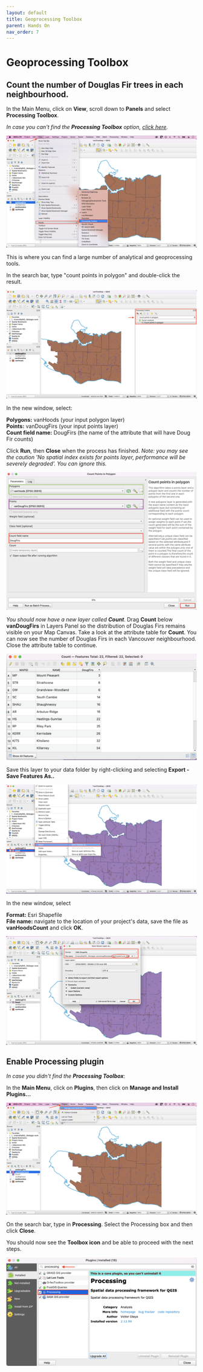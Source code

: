 ```yaml
---
layout: default
title: Geoprocessing Toolbox
parent: Hands On
nav_order: 7
---
```


# Geoprocessing Toolbox

## Count the number of Douglas Fir trees in each neighbourhood.
In the Main Menu, click on **View**, scroll down to **Panels** and select **Processing Toolbox**.

*In case you can't find the **Processing Toolbox** option, [click here](https://ubc-library-rc.github.io/gis-intro-qgis/content/geoprocessing-toolbox.html#enable-processing-plugin).*

![View Panel toolbox](view-panel-processing-toolbox_20220519.png)

This is where you can find a large number of analytical and geoprocessing tools. 

In the search bar, type "count points in polygon" and double-click the result.

![Search Processing Toolbox](count-points-in-polygon_20220519.png)

In the new window, select:

**Polygons:** vanHoods (your input polygon layer)   
**Points:** vanDougFirs (your input points layer)   
**Count field name:** DougFirs (the name of the attribute that will have Doug Fir counts)

Click **Run**, then **Close** when the process has finished. *Note: you may see the caution 'No spatial index exists for points layer, performance will be severely degraded'. You can ignore this.*

![Polygons Points and Count field name](polygons-points-countfield-name_20220519.png)

*You should now have a new layer called **Count***. Drag **Count** below **vanDougFirs** in Layers Panel so the distribution of Douglas Firs remains visible on your Map Canvas. Take a look at the attribute table for **Count**. You can now see the number of Douglas Firs in each Vancouver neighbourhood. Close the attribute table to continue. 

![Count attribute table](count-attribute-table_20220519.png)

Save this layer to your data folder by right-clicking and selecting **Export - Save Features As..**

![Save count feature](count-save-feature-as_20220519.png)

In the new window, select

**Format:** Esri Shapefile    
**File name:** navigate to the location of your project's data, save the file as **vanHoodsCount** and click **OK**. 

![vanHoodsCount data](vanHoodsCount-save-feature_20220519.png)

## Enable Processing plugin

*In case you didn't find the **Processing Toolbox***:

In the **Main Menu**, click on **Plugins**, then click on **Manage and Install Plugins...**

![Manage and install plugings](add-plugins_20220519.png)

On the search bar, type in **Processing**. Select the Processing box and then click **Close**.

You should now see the **Toolbox icon** and be able to proceed with the next steps.

![Toolbox icon](Processing-toolbox-icon_20220519.png)
